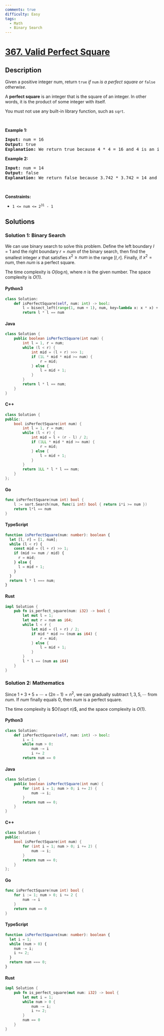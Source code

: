 ```yaml
---
comments: true
difficulty: Easy
tags:
  - Math
  - Binary Search
---
```


<!-- problem:start -->

# [367. Valid Perfect Square](https://leetcode.com/problems/valid-perfect-square)


## Description

<!-- description:start -->

<p>Given a positive integer num, return <code>true</code> <em>if</em> <code>num</code> <em>is a perfect square or</em> <code>false</code> <em>otherwise</em>.</p>

<p>A <strong>perfect square</strong> is an integer that is the square of an integer. In other words, it is the product of some integer with itself.</p>

<p>You must not use any built-in library function, such as <code>sqrt</code>.</p>

<p>&nbsp;</p>
<p><strong class="example">Example 1:</strong></p>

<pre>
<strong>Input:</strong> num = 16
<strong>Output:</strong> true
<strong>Explanation:</strong> We return true because 4 * 4 = 16 and 4 is an integer.
</pre>

<p><strong class="example">Example 2:</strong></p>

<pre>
<strong>Input:</strong> num = 14
<strong>Output:</strong> false
<strong>Explanation:</strong> We return false because 3.742 * 3.742 = 14 and 3.742 is not an integer.
</pre>

<p>&nbsp;</p>
<p><strong>Constraints:</strong></p>

<ul>
	<li><code>1 &lt;= num &lt;= 2<sup>31</sup> - 1</code></li>
</ul>

<!-- description:end -->

## Solutions

<!-- solution:start -->

### Solution 1: Binary Search

We can use binary search to solve this problem. Define the left boundary $l = 1$ and the right boundary $r = num$ of the binary search, then find the smallest integer $x$ that satisfies $x^2 \geq num$ in the range $[l, r]$. Finally, if $x^2 = num$, then $num$ is a perfect square.

The time complexity is $O(\log n)$, where $n$ is the given number. The space complexity is $O(1)$.

<!-- tabs:start -->

#### Python3

```python
class Solution:
    def isPerfectSquare(self, num: int) -> bool:
        l = bisect_left(range(1, num + 1), num, key=lambda x: x * x) + 1
        return l * l == num
```

#### Java

```java
class Solution {
    public boolean isPerfectSquare(int num) {
        int l = 1, r = num;
        while (l < r) {
            int mid = (l + r) >>> 1;
            if (1L * mid * mid >= num) {
                r = mid;
            } else {
                l = mid + 1;
            }
        }
        return l * l == num;
    }
}
```

#### C++

```cpp
class Solution {
public:
    bool isPerfectSquare(int num) {
        int l = 1, r = num;
        while (l < r) {
            int mid = l + (r - l) / 2;
            if (1LL * mid * mid >= num) {
                r = mid;
            } else {
                l = mid + 1;
            }
        }
        return 1LL * l * l == num;
    }
};
```

#### Go

```go
func isPerfectSquare(num int) bool {
	l := sort.Search(num, func(i int) bool { return i*i >= num })
	return l*l == num
}
```

#### TypeScript

```ts
function isPerfectSquare(num: number): boolean {
  let [l, r] = [1, num];
  while (l < r) {
    const mid = (l + r) >> 1;
    if (mid >= num / mid) {
      r = mid;
    } else {
      l = mid + 1;
    }
  }
  return l * l === num;
}
```

#### Rust

```rust
impl Solution {
    pub fn is_perfect_square(num: i32) -> bool {
        let mut l = 1;
        let mut r = num as i64;
        while l < r {
            let mid = (l + r) / 2;
            if mid * mid >= (num as i64) {
                r = mid;
            } else {
                l = mid + 1;
            }
        }
        l * l == (num as i64)
    }
}
```

<!-- tabs:end -->

<!-- solution:end -->

<!-- solution:start -->

### Solution 2: Mathematics

Since $1 + 3 + 5 + \cdots + (2n - 1) = n^2$, we can gradually subtract $1, 3, 5, \cdots$ from $num$. If $num$ finally equals $0$, then $num$ is a perfect square.

The time complexity is $O(\sqrt n)$, and the space complexity is $O(1)$.

<!-- tabs:start -->

#### Python3

```python
class Solution:
    def isPerfectSquare(self, num: int) -> bool:
        i = 1
        while num > 0:
            num -= i
            i += 2
        return num == 0
```

#### Java

```java
class Solution {
    public boolean isPerfectSquare(int num) {
        for (int i = 1; num > 0; i += 2) {
            num -= i;
        }
        return num == 0;
    }
}
```

#### C++

```cpp
class Solution {
public:
    bool isPerfectSquare(int num) {
        for (int i = 1; num > 0; i += 2) {
            num -= i;
        }
        return num == 0;
    }
};
```

#### Go

```go
func isPerfectSquare(num int) bool {
	for i := 1; num > 0; i += 2 {
		num -= i
	}
	return num == 0
}
```

#### TypeScript

```ts
function isPerfectSquare(num: number): boolean {
  let i = 1;
  while (num > 0) {
    num -= i;
    i += 2;
  }
  return num === 0;
}
```

#### Rust

```rust
impl Solution {
    pub fn is_perfect_square(mut num: i32) -> bool {
        let mut i = 1;
        while num > 0 {
            num -= i;
            i += 2;
        }
        num == 0
    }
}
```

<!-- tabs:end -->

<!-- solution:end -->

<!-- problem:end -->
